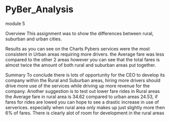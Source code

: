 # PyBer_Analysis
module  5

Overview
This assignment was to show the differences between rural, suburban and urban cities. 

Results 
as you can see on the Charts  Pybers services were the most consistent in Urban areas requiring more drivers. the Average fare was less compared to the other 2 areas however you can see that the total fares is almost twice the amount of both rural and suburban areas put together. 

Summary 
To conclude there is lots of opportunity for the CEO to develop its company within the Rural and Suburban areas, hiring more drivers should drive more use of the services while driving up more revenue for the company. Another suggestion is to test out lower fare rides in Rural areas the Average fare in rural area is 34.62 compared to urban areas 24.53, if fares for rides are lowed you can hope to see a drastic increase in use of serverices. especially when rural area only makes up just slightly more then 6% of fares. There is clearly alot of room for development in the rural areas 
